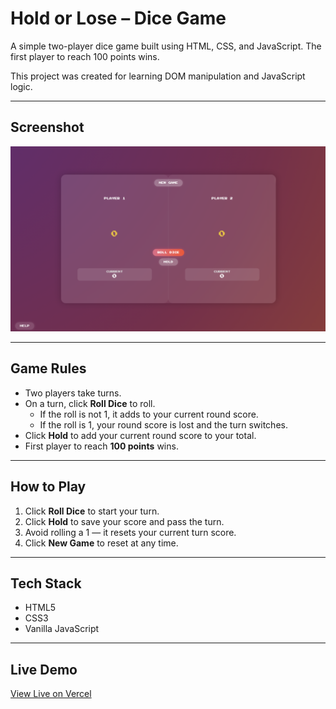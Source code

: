 # Hold or Lose – Dice Game

A simple two-player dice game built using HTML, CSS, and JavaScript. The first player to reach 100 points wins. 

This project was created for learning DOM manipulation and JavaScript logic.

---

##  Screenshot

![Screenshot of Hold or Lose – Dice Game](./screenshot.png)

---

##  Game Rules

- Two players take turns.
- On a turn, click **Roll Dice** to roll.
  - If the roll is not 1, it adds to your current round score.
  - If the roll is 1, your round score is lost and the turn switches.
- Click **Hold** to add your current round score to your total.
- First player to reach **100 points** wins.

---

##  How to Play

1. Click **Roll Dice** to start your turn.
2. Click **Hold** to save your score and pass the turn.
3. Avoid rolling a 1 — it resets your current turn score.
4. Click **New Game** to reset at any time.

---

##  Tech Stack

- HTML5
- CSS3
- Vanilla JavaScript

---

##  Live Demo

[View Live on Vercel](https://hold-or-lose-dice.vercel.app)  
